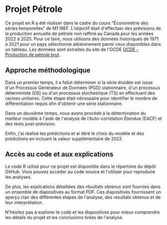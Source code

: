# Projet Pétrole

Ce projet en R a été réaliser dans le cadre du cours "Économétrie des séries temporelles" de M1 IREF. L'objectif était d'effectuer des prévisions de la production annuelle de pétrole non raffiné au Canada pour les années 2022 à 2025. Pour ce faire, nous utilisons des données historiques de 1971 à 2021 pour un pays sélectionné aléatoirement parmi ceux disponibles dans un tableau. Les données sont extraites du site de l'OCDE [OCDE - Production de pétrole brut](https://data.oecd.org/energy/crude-oil-production.htm#indicator-chart).

## Approche méthodologique

Dans un premier temps, il a fallut déterminer si la série étuidée est issue d'un Processus Générateur de Données (PGD) stationnaire, d'un processus déterministe (DS) ou d'un processus stochastique (TS) en effectuant des racines unitaires. Cette étape était nécessaire pour identifier le nombre de différentiation requis afin d'obtenir une série stationnaire.

Dans un deuxième temps, nous avons procédé à la détermination du meilleur modèle à l'aide de l'analyse de l'Auto-corrélation Étendue (EACF) et des tests post-prévision.

Enfin, j'ai réalisé les prédictions et ai itéré le choix du modèle et des prédictions en incluant la valeur supplémentaire de 2022.

## Accès au code et aux explications

Le code R utilisé pour ce projet est disponible dans le répertoire du dépôt GitHub. Vous pouvez accéder au code source et l'utiliser pour reproduire les analyses.

De plus, les explications détaillées des résultats obtenus sont fournies dans un ensemble de diapositives au format PDF. Ces diapositives fournissent un aperçu clair des différentes étapes de l'analyse, des résultats obtenus et de leur interprétation.

N'hésitez pas à explorer le code et les diapositives pour mieux comprendre les détails du projet et les conclusions tirées de l'analyse.
